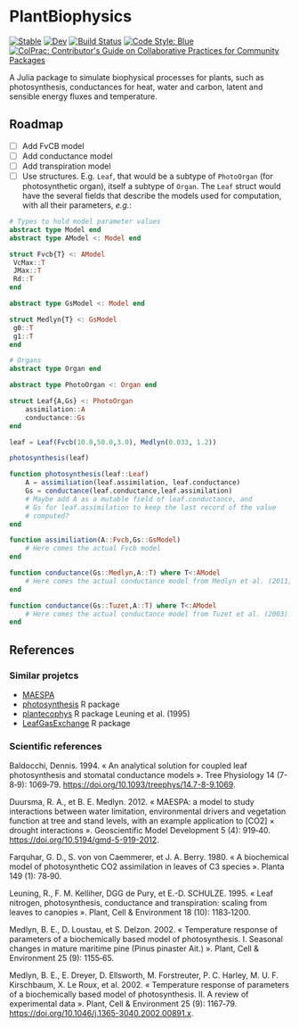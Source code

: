 # PlantBiophysics

[![Stable](https://img.shields.io/badge/docs-stable-blue.svg)](https://VEZY.github.io/PlantBiophysics.jl/stable)
[![Dev](https://img.shields.io/badge/docs-dev-blue.svg)](https://VEZY.github.io/PlantBiophysics.jl/dev)
[![Build Status](https://github.com/VEZY/PlantBiophysics.jl/workflows/CI/badge.svg)](https://github.com/VEZY/PlantBiophysics.jl/actions)
[![Code Style: Blue](https://img.shields.io/badge/code%20style-blue-4495d1.svg)](https://github.com/invenia/BlueStyle)
[![ColPrac: Contributor's Guide on Collaborative Practices for Community Packages](https://img.shields.io/badge/ColPrac-Contributor's%20Guide-blueviolet)](https://github.com/SciML/ColPrac)

A Julia package to simulate biophysical processes for plants, such as photosynthesis, conductances for heat, water and carbon, latent and sensible energy fluxes and temperature.

## Roadmap

- [ ] Add FvCB model
- [ ] Add conductance model
- [ ] Add transpiration model
- [ ] Use structures. E.g. `Leaf`, that would be a subtype of `PhotoOrgan` (for photosynthetic organ), itself a subtype of `Organ`. The `Leaf` struct would have the several fields that describe the models used for computation, with all their parameters, *e.g.*:

```julia
# Types to hold model parameter values
abstract type Model end
abstract type AModel <: Model end

struct Fvcb{T} <: AModel
 VcMax::T
 JMax::T
 Rd::T
end

abstract type GsModel <: Model end

struct Medlyn{T} <: GsModel
 g0::T
 g1::T
end

# Organs
abstract type Organ end

abstract type PhotoOrgan <: Organ end

struct Leaf{A,Gs} <: PhotoOrgan
    assimilation::A
    conductance::Gs
end

leaf = Leaf(Fvcb(10.0,50.0,3.0), Medlyn(0.033, 1.2))

photosynthesis(leaf)

function photosynthesis(leaf::Leaf)
    A = assimiliation(leaf.assimilation, leaf.conductance)
    Gs = conductance(leaf.conductance,leaf.assimilation)
    # Maybe add A as a mutable field of leaf.conductance, and
    # Gs for leaf.assimilation to keep the last record of the value
    # computed?
end

function assimiliation(A::Fvcb,Gs::GsModel)
    # Here comes the actual Fvcb model
end

function conductance(Gs::Medlyn,A::T) where T<:AModel
    # Here comes the actual conductance model from Medlyn et al. (2011)
end

function conductance(Gs::Tuzet,A::T) where T<:AModel
    # Here comes the actual conductance model from Tuzet et al. (2003)
end
```

## References

### Similar projetcs

- [MAESPA](http://maespa.github.io/)
- [photosynthesis](https://github.com/cran/photosynthesis) R package
- [plantecophys](https://bitbucket.org/remkoduursma/plantecophys/src/master/) R package
Leuning et al. (1995)
- [LeafGasExchange](https://github.com/TESTgroup-BNL/LeafGasExchange) R package

### Scientific references

Baldocchi, Dennis. 1994. « An analytical solution for coupled leaf photosynthesis and
stomatal conductance models ». Tree Physiology 14 (7-8‑9): 1069‑79.
https://doi.org/10.1093/treephys/14.7-8-9.1069.

Duursma, R. A., et B. E. Medlyn. 2012. « MAESPA: a model to study interactions between water
limitation, environmental drivers and vegetation function at tree and stand levels, with an
example application to [CO2] × drought interactions ». Geoscientific Model Development 5
(4): 919‑40. https://doi.org/10.5194/gmd-5-919-2012.

Farquhar, G. D., S. von von Caemmerer, et J. A. Berry. 1980. « A biochemical model of
photosynthetic CO2 assimilation in leaves of C3 species ». Planta 149 (1): 78‑90.

Leuning, R., F. M. Kelliher, DGG de Pury, et E.-D. SCHULZE. 1995. « Leaf nitrogen,
photosynthesis, conductance and transpiration: scaling from leaves to canopies ». Plant,
Cell & Environment 18 (10): 1183‑1200.

Medlyn, B. E., D. Loustau, et S. Delzon. 2002. « Temperature response of parameters of a biochemically based model of photosynthesis. I. Seasonal changes in mature maritime pine (Pinus pinaster Ait.) ». Plant, Cell & Environment 25 (9): 1155‑65.

Medlyn, B. E., E. Dreyer, D. Ellsworth, M. Forstreuter, P. C. Harley, M. U. F. Kirschbaum, X. Le Roux, et al. 2002. « Temperature response of parameters of a biochemically based model of photosynthesis. II. A review of experimental data ». Plant, Cell & Environment 25 (9): 1167‑79. https://doi.org/10.1046/j.1365-3040.2002.00891.x.
